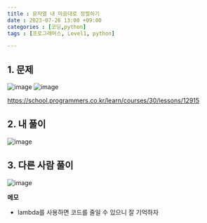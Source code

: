 ```yaml
---
title : 문자열 내 마음대로 정렬하기
date : 2023-07-26 13:00 +09:00
categories : [코딩,python]
tags : [프로그래머스, Level1, python]

---
```

## 1. 문제

![image](https://github.com/mini0-0/mini0-0.github.io/assets/63296983/86ed4358-e948-44ae-ba8d-dce1b90ca270)
![image](https://github.com/mini0-0/mini0-0.github.io/assets/63296983/20b1fe17-2169-4ae8-87db-20ac5c9879ab)

<https://school.programmers.co.kr/learn/courses/30/lessons/12915>

## 2. 내 풀이

![image](https://github.com/mini0-0/mini0-0.github.io/assets/63296983/32db2261-0dbf-4ae1-bb77-0ab6f4ce8712)

## 3. 다른 사람 풀이

![image](https://github.com/mini0-0/mini0-0.github.io/assets/63296983/5661e58e-389d-4064-a76c-502e4c534fc6)

**메모**

- lambda를 사용하면 코드를 줄일 수 있으니 잘 기억하자

